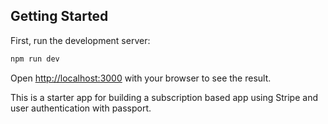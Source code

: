 ## Getting Started

First, run the development server:

```bash
npm run dev
```

Open [http://localhost:3000](http://localhost:3000) with your browser to see the result.

This is a starter app for building a subscription based app using Stripe and user authentication with passport.